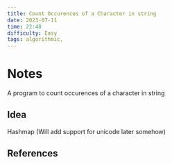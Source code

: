 ```yaml
---
title: Count Occurences of a Character in string
date: 2023-07-11
time: 22:48
difficulty: Easy
tags: algorithmic,
---
```


# Notes

A program to count occurences of a character in string

## Idea

Hashmap
(Will add support for unicode later somehow)

## References
